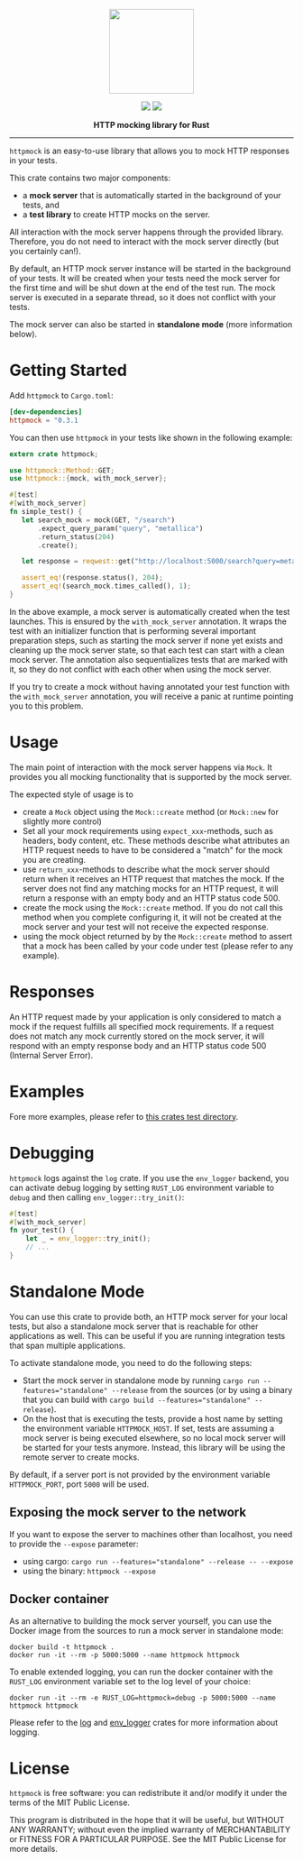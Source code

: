 <p align="center"><img height="150" src="https://raw.githubusercontent.com/alexliesenfeld/httpmock/master/banner.png"></p>
<p align="center">
    <a href="https://crates.io/crates/httpmock"><img src="https://img.shields.io/crates/v/httpmock.svg"></a>
    <a href="https://docs.rs/httpmock"><img src="https://docs.rs/httpmock/badge.svg"></a>
</p>
<p align="center"><b>HTTP mocking library for Rust</b></p>

---
`httpmock` is an easy-to-use library that allows you to mock HTTP responses in your tests.

This crate contains two major components:

* a **mock server** that is automatically started in the background of your tests, and
* a **test library** to create HTTP mocks on the server.

All interaction with the mock server happens through the provided library. Therefore, you do
not need to interact with the mock server directly (but you certainly can!).

By default, an HTTP mock server instance will be started in the background of
your tests. It will be created when your tests need the mock server for the first
time and will be shut down at the end of the test run. The mock server is executed in a
separate thread, so it does not conflict with your tests.

The mock server can also be started in **standalone mode** (more information below).

# Getting Started
Add `httpmock` to `Cargo.toml`:

```toml
[dev-dependencies]
httpmock = "0.3.1
```

You can then use `httpmock` in your tests like shown in the following example:
```rust
extern crate httpmock;

use httpmock::Method::GET;
use httpmock::{mock, with_mock_server};

#[test]
#[with_mock_server]
fn simple_test() {
   let search_mock = mock(GET, "/search")
       .expect_query_param("query", "metallica")
       .return_status(204)
       .create();

   let response = reqwest::get("http://localhost:5000/search?query=metallica").unwrap();

   assert_eq!(response.status(), 204);
   assert_eq!(search_mock.times_called(), 1);
}
```
In the above example, a mock server is automatically created when the test launches.
This is ensured by the `with_mock_server`
annotation. It wraps the test with an initializer function that is performing several important
preparation steps, such as starting the mock server if none yet exists
and cleaning up the mock server state, so that each test can start with
a clean mock server. The annotation also sequentializes tests that are marked with it, so
they do not conflict with each other when using the mock server.

If you try to create a mock without having annotated your test function
with the `with_mock_server` annotation,
you will receive a panic at runtime pointing you to this problem.

# Usage
The main point of interaction with the mock server happens via `Mock`.
It provides you all mocking functionality that is supported by the mock server.

The expected style of usage is to
* create a `Mock` object using the
`Mock::create` method
(or `Mock::new` for slightly more control)
* Set all your mock requirements using `expect_xxx`-methods, such as headers, body content, etc.
These methods describe what attributes an HTTP request needs to have to be considered a
"match" for the mock you are creating.
* use `return_xxx`-methods to describe what the mock server should return when it receives
an HTTP request that matches the mock. If the server does not find any matching mocks for an
HTTP request, it will return a response with an empty body and an HTTP status code 500.
* create the mock using the `Mock::create` method. If you do
not call this method when you complete configuring it, it will not be created at the mock
server and your test will not receive the expected response.
* using the mock object returned by by the `Mock::create` method
to assert that a mock has been called by your code under test (please refer to any example).

# Responses
An HTTP request made by your application is only considered to match a mock if the request
fulfills all specified mock requirements. If a request does not match any mock currently stored
on the mock server, it will respond with an empty response body and an HTTP status code 500
(Internal Server Error).

# Examples
Fore more examples, please refer to
[this crates test directory](https://github.com/alexliesenfeld/httpmock/blob/master/tests/integration_tests.rs ).

# Debugging
`httpmock` logs against the `log` crate. If you use the `env_logger` backend, you can activate
debug logging by setting `RUST_LOG` environment variable to `debug` and then calling
`env_logger::try_init()`:
```rust
#[test]
#[with_mock_server]
fn your_test() {
    let _ = env_logger::try_init();
    // ...
}
```

# Standalone Mode
You can use this crate to provide both, an HTTP mock server for your local tests,
but also a standalone mock server that is reachable for other applications as well. This can be
useful if you are running integration tests that span multiple applications.

To activate standalone mode, you need to do the following steps:
* Start the mock server in standalone mode by running `cargo run --features="standalone" --release` from the sources
(or by using a binary that you can build with `cargo build --features="standalone" --release`).
* On the host that is executing the tests, provide a host name by setting the environment variable
`HTTPMOCK_HOST`. If set, tests are assuming a mock server is being executed elsewhere,
so no local mock server will be started for your tests anymore. Instead, this library will be using
the remote server to create mocks.

By default, if a server port is not provided by the environment variable
`HTTPMOCK_PORT`, port `5000` will be used.

## Exposing the mock server to the network
If you want to expose the server to machines other than localhost, you need to provide the
`--expose` parameter:
* using cargo: `cargo run --features="standalone" --release -- --expose`
* using the binary: `httpmock --expose`

## Docker container
As an alternative to building the mock server yourself, you can use the Docker image from
the sources to run a mock server in standalone mode:
```shell
docker build -t httpmock .
docker run -it --rm -p 5000:5000 --name httpmock httpmock
```

To enable extended logging, you can run the docker container with the `RUST_LOG` environment
variable set to the log level of your choice:
```shell
docker run -it --rm -e RUST_LOG=httpmock=debug -p 5000:5000 --name httpmock httpmock
```
Please refer to the [log](https://docs.rs/crate/log) and [env_logger](https://docs.rs/crate/env_logger) crates
for more information about logging.

# License
`httpmock` is free software: you can redistribute it and/or modify it under the terms of the MIT Public License.
 
This program is distributed in the hope that it will be useful, but WITHOUT ANY WARRANTY; without even the implied 
warranty of MERCHANTABILITY or FITNESS FOR A PARTICULAR PURPOSE. See the MIT Public License for more details.
